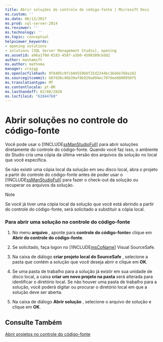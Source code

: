 ```yaml
---
title: Abrir soluções do controle do código-fonte | Microsoft Docs
ms.custom: ''
ms.date: 06/13/2017
ms.prod: sql-server-2014
ms.reviewer: ''
ms.technology: ''
ms.topic: conceptual
helpviewer_keywords:
- opening solutions
- solutions [SQL Server Management Studio], opening
ms.assetid: a96a1f0d-0183-4587-a3b0-4598309cbdd2
author: mashamsft
ms.author: mathoma
manager: craigg
ms.openlocfilehash: 9f8405c9fcb04559b6f25d2244bc36dde760a182
ms.sourcegitcommit: b87d36c46b39af8b929ad94ec707dee8800950f5
ms.translationtype: MT
ms.contentlocale: pt-BR
ms.lasthandoff: 02/08/2020
ms.locfileid: "62844760"
---
```

# <a name="open-solutions-from-source-control"></a>Abrir soluções no controle do código-fonte
  Você pode usar o [!INCLUDE[ssManStudioFull](../includes/ssmanstudiofull-md.md)] para abrir soluções diretamente do controle do código-fonte. Quando você faz isso, o ambiente do Studio cria uma cópia da última versão dos arquivos da solução no local que você especifica.  
  
 Se não existir uma cópia local da solução em seu disco local, abra o projeto a partir do controle do código-fonte antes de poder usar o [!INCLUDE[ssManStudioFull](../includes/ssmanstudiofull-md.md)] para fazer o check-out da solução ou recuperar os arquivos da solução.  
  
> [!NOTE]  
>  Se você já tiver uma cópia local da solução que você está abrindo a partir do controle do código-fonte, será solicitado a substituir a cópia local.  
  
### <a name="to-open-a-solution-from-source-control"></a>Para abrir uma solução no controle do código-fonte  
  
1.  No menu **arquivo** , aponte para **controle do código-fonte**e clique em **Abrir do controle do código-fonte**.  
  
2.  Se solicitado, faça logon no [!INCLUDE[msCoName](../includes/msconame-md.md)] Visual SourceSafe.  
  
3.  Na caixa de diálogo **criar projeto local do SourceSafe** , selecione a pasta que contém a solução que você deseja abrir e clique em **OK**.  
  
4.  Se uma pasta de trabalho para a solução já existir em sua unidade de disco local, a caixa **criar um novo projeto na pasta** será alterada para identificar o diretório local. Se não houver uma pasta de trabalho para a solução, você poderá digitar ou procurar o diretório local em que a solução deve ser aberta.  
  
5.  Na caixa de diálogo **Abrir solução** , selecione o arquivo de solução e clique em **OK**.  
  
## <a name="see-also"></a>Consulte Também  
 [Abrir projetos no controle do código-fonte](../../2014/database-engine/open-projects-from-source-control.md)  
  
  

